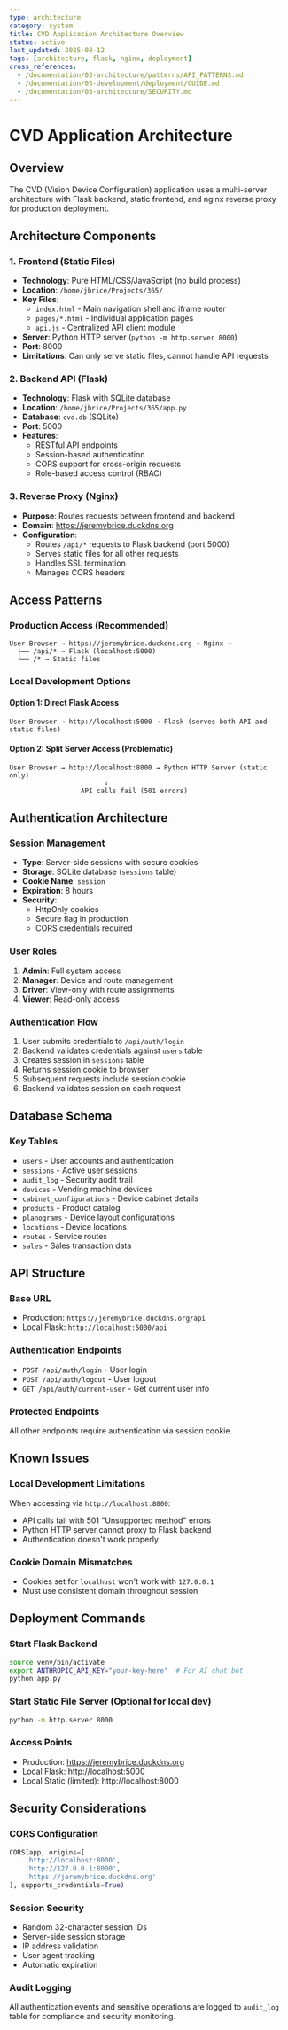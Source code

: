 ```yaml
---
type: architecture
category: system
title: CVD Application Architecture Overview
status: active
last_updated: 2025-08-12
tags: [architecture, flask, nginx, deployment]
cross_references:
  - /documentation/03-architecture/patterns/API_PATTERNS.md
  - /documentation/05-development/deployment/GUIDE.md
  - /documentation/03-architecture/SECURITY.md
---
```


# CVD Application Architecture

## Overview

The CVD (Vision Device Configuration) application uses a multi-server architecture with Flask backend, static frontend, and nginx reverse proxy for production deployment.

## Architecture Components

### 1. Frontend (Static Files)
- **Technology**: Pure HTML/CSS/JavaScript (no build process)
- **Location**: `/home/jbrice/Projects/365/`
- **Key Files**:
  - `index.html` - Main navigation shell and iframe router
  - `pages/*.html` - Individual application pages
  - `api.js` - Centralized API client module
- **Server**: Python HTTP server (`python -m http.server 8000`)
- **Port**: 8000
- **Limitations**: Can only serve static files, cannot handle API requests

### 2. Backend API (Flask)
- **Technology**: Flask with SQLite database
- **Location**: `/home/jbrice/Projects/365/app.py`
- **Database**: `cvd.db` (SQLite)
- **Port**: 5000
- **Features**:
  - RESTful API endpoints
  - Session-based authentication
  - CORS support for cross-origin requests
  - Role-based access control (RBAC)

### 3. Reverse Proxy (Nginx)
- **Purpose**: Routes requests between frontend and backend
- **Domain**: https://jeremybrice.duckdns.org
- **Configuration**:
  - Routes `/api/*` requests to Flask backend (port 5000)
  - Serves static files for all other requests
  - Handles SSL termination
  - Manages CORS headers

## Access Patterns

### Production Access (Recommended)
```
User Browser → https://jeremybrice.duckdns.org → Nginx → 
  ├── /api/* → Flask (localhost:5000)
  └── /* → Static files
```

### Local Development Options

#### Option 1: Direct Flask Access
```
User Browser → http://localhost:5000 → Flask (serves both API and static files)
```

#### Option 2: Split Server Access (Problematic)
```
User Browser → http://localhost:8000 → Python HTTP Server (static only)
                        ↓
                  API calls fail (501 errors)
```

## Authentication Architecture

### Session Management
- **Type**: Server-side sessions with secure cookies
- **Storage**: SQLite database (`sessions` table)
- **Cookie Name**: `session`
- **Expiration**: 8 hours
- **Security**: 
  - HttpOnly cookies
  - Secure flag in production
  - CORS credentials required

### User Roles
1. **Admin**: Full system access
2. **Manager**: Device and route management
3. **Driver**: View-only with route assignments
4. **Viewer**: Read-only access

### Authentication Flow
1. User submits credentials to `/api/auth/login`
2. Backend validates credentials against `users` table
3. Creates session in `sessions` table
4. Returns session cookie to browser
5. Subsequent requests include session cookie
6. Backend validates session on each request

## Database Schema

### Key Tables
- `users` - User accounts and authentication
- `sessions` - Active user sessions
- `audit_log` - Security audit trail
- `devices` - Vending machine devices
- `cabinet_configurations` - Device cabinet details
- `products` - Product catalog
- `planograms` - Device layout configurations
- `locations` - Device locations
- `routes` - Service routes
- `sales` - Sales transaction data

## API Structure

### Base URL
- Production: `https://jeremybrice.duckdns.org/api`
- Local Flask: `http://localhost:5000/api`

### Authentication Endpoints
- `POST /api/auth/login` - User login
- `POST /api/auth/logout` - User logout
- `GET /api/auth/current-user` - Get current user info

### Protected Endpoints
All other endpoints require authentication via session cookie.

## Known Issues

### Local Development Limitations
When accessing via `http://localhost:8000`:
- API calls fail with 501 "Unsupported method" errors
- Python HTTP server cannot proxy to Flask backend
- Authentication doesn't work properly

### Cookie Domain Mismatches
- Cookies set for `localhost` won't work with `127.0.0.1`
- Must use consistent domain throughout session

## Deployment Commands

### Start Flask Backend
```bash
source venv/bin/activate
export ANTHROPIC_API_KEY="your-key-here"  # For AI chat bot
python app.py
```

### Start Static File Server (Optional for local dev)
```bash
python -m http.server 8000
```

### Access Points
- Production: https://jeremybrice.duckdns.org
- Local Flask: http://localhost:5000
- Local Static (limited): http://localhost:8000

## Security Considerations

### CORS Configuration
```python
CORS(app, origins=[
    'http://localhost:8000',
    'http://127.0.0.1:8000',
    'https://jeremybrice.duckdns.org'
], supports_credentials=True)
```

### Session Security
- Random 32-character session IDs
- Server-side session storage
- IP address validation
- User agent tracking
- Automatic expiration

### Audit Logging
All authentication events and sensitive operations are logged to `audit_log` table for compliance and security monitoring.

